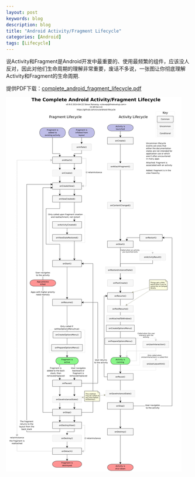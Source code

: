 ```yaml
---
layout: post
keywords: blog
description: blog
title: "Android Activity/Fragment Lifecycle"
categories: [Android]
tags: [Lifecycle]
---
```



说Activity和Fragment是Android开发中最重要的、使用最频繁的组件，应该没人反对，因此对他们生命周期的理解非常重要，废话不多说，一张图让你彻底理解Activity和Fragment的生命周期.

提供PDF下载：[complete_android_fragment_lifecycle.pdf](http://pan.baidu.com/s/1dD5XEA9)

<img src="/images/complete_android_fragment_lifecycle.png" />

